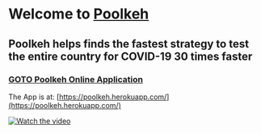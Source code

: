 # Welcome to [Poolkeh](https://poolkeh.herokuapp.com/)

## Poolkeh helps finds the fastest strategy to test the entire country for COVID-19 30 times faster



### [GOTO Poolkeh Online Application](https://poolkeh.herokuapp.com/)

The App is at:
[https://poolkeh.herokuapp.com/](https://poolkeh.herokuapp.com/)


[![Watch the video](https://i.imgur.com/GeYuCnd.png)](https://www.youtube.com/watch?v=bdOnsvsVUGE)


